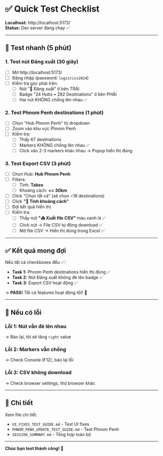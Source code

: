 # ✅ Quick Test Checklist

**Localhost:** http://localhost:5173/  
**Status:** Dev server đang chạy ✅

---

## 🧪 Test nhanh (5 phút)

### 1. Test nút Đăng xuất (30 giây)
- [ ] Mở http://localhost:5173/
- [ ] Đăng nhập (password: `logistics2024`)
- [ ] Kiểm tra góc phải trên:
  - [ ] Nút "🚪 Đăng xuất" ở bên TRÁI
  - [ ] Badge "24 Hubs • 282 Destinations" ở bên PHẢI
  - [ ] Hai nút KHÔNG chồng lên nhau ✅

### 2. Test Phnom Penh destinations (1 phút)
- [ ] Chọn "Hub Phnom Penh" từ dropdown
- [ ] Zoom vào khu vực Phnom Penh
- [ ] Kiểm tra:
  - [ ] Thấy 67 destinations
  - [ ] Markers KHÔNG chồng lên nhau ✅
  - [ ] Click vào 2-3 markers khác nhau → Popup hiển thị đúng

### 3. Test Export CSV (3 phút)
- [ ] Chọn Hub: **Hub Phnom Penh**
- [ ] Filters:
  - [ ] Tỉnh: **Takeo**
  - [ ] Khoảng cách: **<= 30km**
- [ ] Click "Chọn tất cả" (sẽ chọn ~18 destinations)
- [ ] Click **"🧮 Tính khoảng cách"**
- [ ] Đợi kết quả hiển thị
- [ ] Kiểm tra:
  - [ ] Thấy nút **"📥 Xuất file CSV"** màu xanh lá ✅
  - [ ] Click nút → File CSV tự động download ✅
  - [ ] Mở file CSV → Hiển thị đúng trong Excel ✅

---

## ✅ Kết quả mong đợi

Nếu tất cả checkboxes đều ✅:
- **Task 1:** Phnom Penh destinations hiển thị đúng ✅
- **Task 2:** Nút Đăng xuất không đè lên badge ✅
- **Task 3:** Export CSV hoạt động ✅

→ **PASS!** Tất cả features hoạt động tốt! 🎉

---

## 🐛 Nếu có lỗi

### Lỗi 1: Nút vẫn đè lên nhau
→ Báo lại, tôi sẽ tăng `right` value

### Lỗi 2: Markers vẫn chồng
→ Check Console (F12), báo lại lỗi

### Lỗi 3: CSV không download
→ Check browser settings, thử browser khác

---

## 📖 Chi tiết

Xem file chi tiết:
- `UI_FIXES_TEST_GUIDE.md` - Test UI fixes
- `PHNOM_PENH_UPDATE_TEST_GUIDE.md` - Test Phnom Penh
- `SESSION_SUMMARY.md` - Tổng hợp toàn bộ

---

**Chúc bạn test thành công! 🚀**

